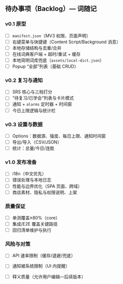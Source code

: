 ## 待办事项（Backlog）— 词随记

### v0.1 原型
- [ ] `manifest.json`（MV3 权限、页面声明）
- [ ] 右键菜单与快捷键（Content Script/Background 消息）
- [ ] 本地存储结构与去重/合并
- [ ] 在线词典客户端 + 超时/重试 + 缓存
- [ ] 本地简明词库兜底（`assets/local-dict.json`）
- [ ] Popup “全部”列表（基础 CRUD）

### v0.2 复习与通知
- [ ] SRS 核心与三档打分
- [ ] “待复习/已学会”列表与卡片模式
- [ ] 通知 + `alarms` 定时器 + 时间窗
- [ ] 今日上限逻辑与统计栏

### v0.3 设置与数据
- [ ] Options：数据源、强度、每日上限、通知时间窗
- [ ] 导出/导入（CSV/JSON）
- [ ] 统计：总量/今日/连胜

### v1.0 发布准备
- [ ] i18n（中文优先）
- [ ] 错误处理与本地日志
- [ ] 性能与边界优化（SPA 页面、跨域）
- [ ] 商店素材、隐私与权限说明、上架

### 质量保证
- [ ] 单测覆盖≥80%（core）
- [ ] 集成/E2E 覆盖关键路径
- [ ] 回归清单维护与执行

### 风险与对策
- [ ] API 速率限制（缓存/退避/兜底）
- [ ] 通知被系统限制（UI 内提醒）
- [ ] 释义质量（允许用户编辑—后续版本）



